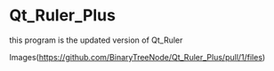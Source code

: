 # Qt_Ruler_Plus

this program is the updated version of Qt_Ruler

Images(https://github.com/BinaryTreeNode/Qt_Ruler_Plus/pull/1/files)
